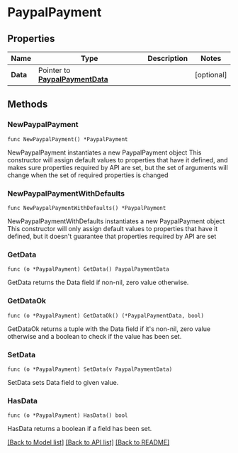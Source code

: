 # PaypalPayment

## Properties

Name | Type | Description | Notes
------------ | ------------- | ------------- | -------------
**Data** | Pointer to [**PaypalPaymentData**](PaypalPaymentData.md) |  | [optional] 

## Methods

### NewPaypalPayment

`func NewPaypalPayment() *PaypalPayment`

NewPaypalPayment instantiates a new PaypalPayment object
This constructor will assign default values to properties that have it defined,
and makes sure properties required by API are set, but the set of arguments
will change when the set of required properties is changed

### NewPaypalPaymentWithDefaults

`func NewPaypalPaymentWithDefaults() *PaypalPayment`

NewPaypalPaymentWithDefaults instantiates a new PaypalPayment object
This constructor will only assign default values to properties that have it defined,
but it doesn't guarantee that properties required by API are set

### GetData

`func (o *PaypalPayment) GetData() PaypalPaymentData`

GetData returns the Data field if non-nil, zero value otherwise.

### GetDataOk

`func (o *PaypalPayment) GetDataOk() (*PaypalPaymentData, bool)`

GetDataOk returns a tuple with the Data field if it's non-nil, zero value otherwise
and a boolean to check if the value has been set.

### SetData

`func (o *PaypalPayment) SetData(v PaypalPaymentData)`

SetData sets Data field to given value.

### HasData

`func (o *PaypalPayment) HasData() bool`

HasData returns a boolean if a field has been set.


[[Back to Model list]](../README.md#documentation-for-models) [[Back to API list]](../README.md#documentation-for-api-endpoints) [[Back to README]](../README.md)


